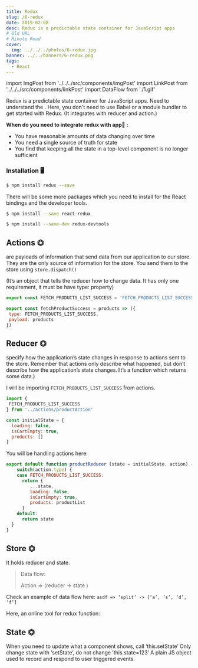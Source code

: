 ```yaml
---
title: Redux
slug: /6-redux
date: 2019-02-08
desc: Redux is a predictable state container for JavaScript apps
# Old URL
# Minute Read
cover:
  img: ../../../photos/6-redux.jpg
banner: ../../banners/6-redux.png
tags:
  - React
---
```


import ImgPost from '../../../src/components/imgPost'
import LinkPost from '../../../src/components/linkPost'
import DataFlow from './1.gif'

<p><span class='first-letter'>R</span>edux is a predictable state container for JavaScript apps. Need to understand the <LinkPost href='https://redux.js.org/introduction/three-principles' name='basic three principle' />. Here, you don't need to use Babel or a module bundler to get started with Redux. (It integrates with reducer and action.)</p>

**When do you need to integrate redux with app🤔 :**

- You have reasonable amounts of data changing over time
- You need a single source of truth for state
- You find that keeping all the state in a top-level component is no longer sufficient

### Installation 🖥

```sh
$ npm install redux --save
```

There will be some more packages which you need to install for the React bindings and the developer tools.

```sh
$ npm install --save react-redux

$ npm install --save-dev redux-devtools
```

## Actions ⏣

<LinkPost href='https://redux.js.org/basics/actions' name='Actions' /> are payloads of information that send data from our application to our store. They are the only source of information for the store. You send them to the store using `store.dispatch()`

(It’s an object that tells the reducer how to change data. It has only one requirement, it must be have type: property)

```js
export const FETCH_PRODUCTS_LIST_SUCCESS = 'FETCH_PRODUCTS_LIST_SUCCESS';

export const fetchProductSuccess = products => ({
 type: FETCH_PRODUCTS_LIST_SUCCESS,
 payload: products
})
```

## Reducer ⏣

<LinkPost href='https://redux.js.org/basics/reducers' name='Reducer' /> specify how the application’s state changes in response to actions sent to the store. Remember that actions only describe what happened, but don’t describe how the application’s state changes.(It’s a function which returns some data.)

I will be importing `FETCH_PRODUCTS_LIST_SUCCESS` from actions.

```js
import {
 FETCH_PRODUCTS_LIST_SUCCESS
} from '../actions/productAction'

const initialState = {
  loading: false,
  isCartEmpty: true,
  products: []
}
```

You will be handling actions here:

```js
export default function productReducer (state = initialState, action) {
	switch(action.type) {
    case FETCH_PRODUCTS_LIST_SUCCESS:
      return {
         ...state,
         loading: false,
         isCartEmpty: true,
         products: productList
      }
    default:
      return state
  }
}
```

## Store ⏣

It holds reducer and state.
<ImgPost src={DataFlow} alt='Redux data flow' />



<blockquote>
  <p>Data flow:</p>

  Action => (reducer -> state )
</blockquote>

Check an example of data flow here:
`asdf => ‘split’ -> [‘a’, ’s’, ‘d’, ‘f’]`


Here, an online tool for redux function: <LinkPost href='https://stephengrider.github.io/JSPlaygrounds/' name='JSPlaygrounds' />

 

## State ⏣

When you need to update what a component shows, call ‘this.setState’ Only change state with ‘setState’, do not change ’this.state=123’ A plain JS object used to record and respond to user triggered events.

